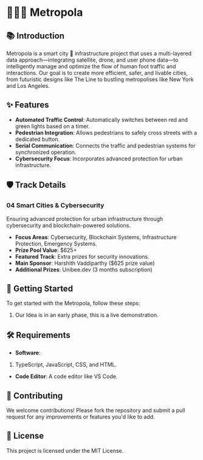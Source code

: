 # 🚦🌆💡 Metropola

## 📚 Introduction
Metropola is a smart city 🚥 infrastructure project that uses a multi-layered data approach—integrating satellite, drone, and user phone data—to intelligently manage and optimize the flow of human foot traffic and interactions. Our goal is to create more efficient, safer, and livable cities, from futuristic designs like The Line to bustling metropolises like New York and Los Angeles.  


## ✨ Features
- **Automated Traffic Control**: Automatically switches between red and green lights based on a timer.
- **Pedestrian Integration**: Allows pedestrians to safely cross streets with a dedicated button.
- **Serial Communication**: Connects the traffic and pedestrian systems for synchronized operation.
- **Cybersecurity Focus**: Incorporates advanced protection for urban infrastructure.

## 🛡️ Track Details
### 04 Smart Cities & Cybersecurity
Ensuring advanced protection for urban infrastructure through cybersecurity and blockchain-powered solutions.

- **Focus Areas**: Cybersecurity, Blockchain Systems, Infrastructure Protection, Emergency Systems.
- **Prize Pool Value**: $625+
- **Featured Track**: Extra prizes for security innovations.
- **Main Sponsor**: Harshith Vaddiparthy ($625 prize value)
- **Additional Prizes**: Unibee.dev (3 months subscription)

## 🚀 Getting Started
To get started with the Metropola, follow these steps:
1. Our Idea is in an early phase, this is a live demonstration.

## 🛠️ Requirements 
- **Software**: 
1. TypeScript, JavaScript, CSS, and HTML.

- **Code Editor**: A code editor like VS Code.

## 🤝 Contributing
We welcome contributions! Please fork the repository and submit a pull request for any improvements or features you'd like to add.

## 📄 License
This project is licensed under the MIT License.
